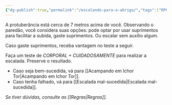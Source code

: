 ```yaml
---
{"dg-publish":true,"permalink":"/escalando-para-o-abrigo/","tags":["RPG/livro-jogo/Aasthar/story-points"],"created":"2024-12-18T12:57:20.778-05:00","updated":"2025-01-08T16:14:25.610-05:00"}
---
```



A protuberância está cerca de 7 metros acima de você. Observando o paredão, você considera suas opções: pode optar por usar suprimentos para facilitar a subida, gaste suprimentos. Ou escalar sem auxílio algum.

Caso gaste suprimentos, receba vantagem no teste a seguir.

Faça um teste de *CORPORAL + CUIDADOSAMENTE* para realizar a escalada. Preserve o resultado.

- Caso seja bem-sucedida, vá para [[Acampando em Ichor Tor\|Acampando em Ichor Tor]].
- Caso tenha falhado, vá para [[Escalada mal-sucedida\|Escalada mal-sucedida]].

*Se tiver dúvidas, consulte as [[Regras\|Regras]].*
